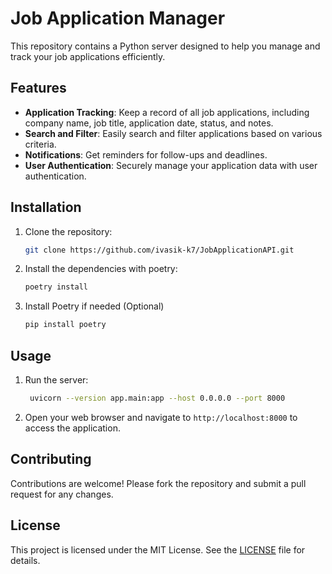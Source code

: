 # Job Application Manager

This repository contains a Python server designed to help you manage and track your job applications efficiently.

## Features

- **Application Tracking**: Keep a record of all job applications, including company name, job title, application date, status, and notes.
- **Search and Filter**: Easily search and filter applications based on various criteria.
- **Notifications**: Get reminders for follow-ups and deadlines.
- **User Authentication**: Securely manage your application data with user authentication.

## Installation

1. Clone the repository:

   ```sh
   git clone https://github.com/ivasik-k7/JobApplicationAPI.git
   ```

2. Install the dependencies with poetry:

   ```sh
   poetry install
   ```

3. Install Poetry if needed (Optional)
   ```sh
   pip install poetry
   ```

## Usage

1. Run the server:

   ```sh
    uvicorn --version app.main:app --host 0.0.0.0 --port 8000
   ```

2. Open your web browser and navigate to `http://localhost:8000` to access the application.

## Contributing

Contributions are welcome! Please fork the repository and submit a pull request for any changes.

## License

This project is licensed under the MIT License. See the [LICENSE](LICENSE) file for details.
